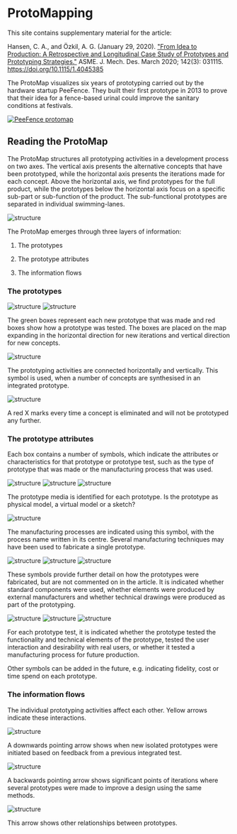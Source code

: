 # ProtoMapping

This site contains supplementary material for the article:

Hansen, C. A., and Özkil, A. G. (January 29, 2020). ["From Idea to Production: A Retrospective and Longitudinal Case Study of Prototypes and Prototyping Strategies."](https://asmedigitalcollection.asme.org/mechanicaldesign/article/142/3/031115/1066327/From-Idea-to-Production-A-Retrospective-and?searchresult=1) ASME. J. Mech. Des. March 2020; 142(3): 031115. https://doi.org/10.1115/1.4045385

The ProtoMap visualizes six years of prototyping carried out by the hardware startup PeeFence. They built their first prototype in 2013 to prove that their idea for a fence-based urinal could improve the sanitary conditions at festivals.

[![PeeFence protomap](prototypingplanner.github.io/PeeFence_protomap.jpg)](prototypingplanner.github.io/PeeFence_protomap.pdf)


## Reading the ProtoMap

The ProtoMap structures all prototyping activities in a development process on two axes. The vertical axis presents the alternative concepts that have been prototyped, while the horizontal axis presents the iterations made for each concept. Above the horizontal axis, we find prototypes for the full product, while the prototypes below the horizontal axis focus on a specific sub-part or sub-function of the product. The sub-functional prototypes are separated in individual swimming-lanes.

![structure](prototypingplanner.github.io/structure-01.png)

The ProtoMap emerges through three layers of information:

1)    The prototypes

2)    The prototype attributes

3)    The information flows

### The prototypes

![structure](prototypingplanner.github.io/icons-01.png)
![structure](prototypingplanner.github.io/icons-02.png)

The green boxes represent each new prototype that was made and red boxes show how a prototype was tested. The boxes are placed on the map expanding in the horizontal direction for new iterations and vertical direction for new concepts.

![structure](prototypingplanner.github.io/icons-17.png)

The prototyping activities are connected horizontally and vertically. This symbol is used, when a number of concepts are synthesised in an integrated prototype.

![structure](prototypingplanner.github.io/icons-13.png)

A red X marks every time a concept is eliminated and will not be prototyped any further.

### The prototype attributes

Each box contains a number of symbols, which indicate the attributes or characteristics for that prototype or prototype test, such as the type of prototype that was made or the manufacturing process that was used.

![structure](prototypingplanner.github.io/icons-05.png)
![structure](prototypingplanner.github.io/icons-04.png)
![structure](prototypingplanner.github.io/icons-03.png)

The prototype media is identified for each prototype. Is the prototype as physical model, a virtual model or a sketch?

![structure](prototypingplanner.github.io/icons-06.png)

The manufacturing processes are indicated using this symbol, with the process name written in its centre. Several manufacturing techniques may have been used to fabricate a single prototype.

![structure](prototypingplanner.github.io/icons-07.png)
![structure](prototypingplanner.github.io/icons-08.png)
![structure](prototypingplanner.github.io/icons-09.png)

These symbols provide further detail on how the prototypes were fabricated, but are not commented on in the article. It is indicated whether standard components were used, whether elements were produced by external manufacturers and whether technical drawings were produced as part of the prototyping.

![structure](prototypingplanner.github.io/icons-10.png)
![structure](prototypingplanner.github.io/icons-11.png)
![structure](prototypingplanner.github.io/icons-12.png)

For each prototype test, it is indicated whether the prototype tested the functionality and technical elements of the prototype, tested the user interaction and desirability with real users, or whether it tested a manufacturing process for future production.

Other symbols can be added in the future, e.g. indicating fidelity, cost or time spend on each prototype.

### The information flows

The individual prototyping activities affect each other. Yellow arrows indicate these interactions.

![structure](prototypingplanner.github.io/icons-14.png)

A downwards pointing arrow shows when new isolated prototypes were initiated based on feedback from a previous integrated test.

![structure](prototypingplanner.github.io/icons-15.png)

A backwards pointing arrow shows significant points of iterations where several prototypes were made to improve a design using the same methods.

![structure](prototypingplanner.github.io/icons-16.png)

This arrow shows other relationships between prototypes.
